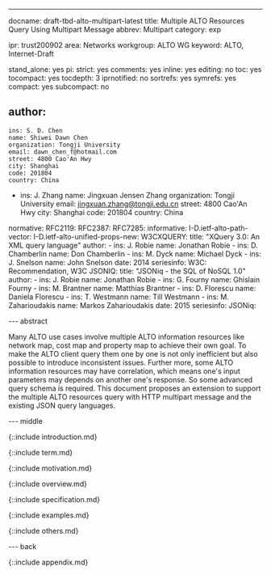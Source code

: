 ---
docname: draft-tbd-alto-multipart-latest
title: Multiple ALTO Resources Query Using Multipart Message
abbrev: Multipart
category: exp

ipr: trust200902
area: Networks
workgroup: ALTO WG
keyword: ALTO, Internet-Draft

stand_alone: yes
pi:
  strict: yes
  comments: yes
  inline: yes
  editing: no
  toc: yes
  tocompact: yes
  tocdepth: 3
  iprnotified: no
  sortrefs: yes
  symrefs: yes
  compact: yes
  subcompact: no

author:
 -
    ins: S. D. Chen
    name: Shiwei Dawn Chen
    organization: Tongji University
    email: dawn_chen_f@hotmail.com
    street: 4800 Cao'An Hwy
    city: Shanghai
    code: 201804
    country: China
 -
    ins: J. Zhang
    name: Jingxuan Jensen Zhang
    organization: Tongji University
    email: jingxuan.zhang@tongji.edu.cn
    street: 4800 Cao'An Hwy
    city: Shanghai
    code: 201804
    country: China

normative:
  RFC2119:
  RFC2387:
  RFC7285:
informative:
  I-D.ietf-alto-path-vector:
  I-D.ietf-alto-unified-props-new:
  W3CXQUERY:
    title: "XQuery 3.0: An XML query language"
    author:
      -
        ins: J. Robie
        name: Jonathan Robie
      -
        ins: D. Chamberlin
        name: Don Chamberlin
      -
        ins: M. Dyck
        name: Michael Dyck
      -
        ins: J. Snelson
        name: John Snelson
    date: 2014
    seriesinfo:
      W3C: Recommendation, W3C
  JSONIQ:
    title: "JSONiq - the SQL of NoSQL 1.0"
    author:
      -
        ins: J. Robie
        name: Jonathan Robie
      -
        ins: G. Fourny
        name: Ghislain Fourny
      -
        ins: M. Brantner
        name: Matthias Brantner
      -
        ins: D. Florescu
        name: Daniela Florescu
      -
        ins: T. Westmann
        name: Till Westmann
      -
        ins: M. Zaharioudakis
        name: Markos Zaharioudakis
    date: 2015
    seriesinfo:
      JSONiq:

--- abstract

Many ALTO use cases involve multiple ALTO information resources like network
map, cost map and property map to achieve their own goal. To make the ALTO
client query them one by one is not only inefficient but also possible to
introduce inconsistent issues. Further more, some ALTO information resources may
have correlation, which means one's input parameters may depends on another
one's response. So some advanced query schema is required. This document
proposes an extension to support the multiple ALTO resources query with HTTP
multipart message and the existing JSON query languages.

--- middle

{::include introduction.md}

{::include term.md}

{::include motivation.md}

{::include overview.md}

{::include specification.md}

{::include examples.md}

{::include others.md}

--- back

{::include appendix.md}
